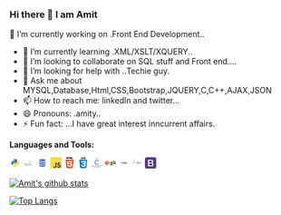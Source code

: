### Hi there 👋 I am Amit

<!--
**Amit0412/Amit0412** is a ✨ _special_ ✨ repository because its `README.md` (this file) appears on your GitHub profile.

Here are some ideas to get you started:

- 🔭 I’m currently working on .Data Visual and Data Analytics..
- 🌱 I’m currently learning .Javascript..
- 👯 I’m looking to collaborate on SQL stuff....
- 🤔 I’m looking for help with ..Techie guy.
- 💬 Ask me about SQL,Oracle sql,Tableau,Database
- 📫 How to reach me: linkedln and twitter...
- 😄 Pronouns: .amity..
- ⚡ Fun fact: ...I have great interest inncurrent affairs.
--> 🔭 I’m currently working on .Front End Development..
- 🌱 I’m currently learning .XML/XSLT/XQUERY..
- 👯 I’m looking to collaborate on SQL stuff and Front end....
- 🤔 I’m looking for help with ..Techie guy.
- 💬 Ask me about MYSQL,Database,Html,CSS,Bootstrap,JQUERY,C,C++,AJAX,JSON
- 📫 How to reach me: linkedln and twitter...
- 😄 Pronouns: .amity..
- ⚡ Fun fact: ...I have great interest inncurrent affairs.

**Languages and Tools:**  


 
<code><img height="20" src="https://raw.githubusercontent.com/github/explore/80688e429a7d4ef2fca1e82350fe8e3517d3494d/topics/python/python.png"></code>
<code><img height="20" src="https://raw.githubusercontent.com/github/explore/80688e429a7d4ef2fca1e82350fe8e3517d3494d/topics/mysql/mysql.png"></code>
<code><img height="20" src="https://raw.githubusercontent.com/github/explore/80688e429a7d4ef2fca1e82350fe8e3517d3494d/topics/sql/sql.png"></code>
<code><img height="20" src="https://raw.githubusercontent.com/github/explore/80688e429a7d4ef2fca1e82350fe8e3517d3494d/topics/javascript/javascript.png"></code>
<code><img height="20" src="https://raw.githubusercontent.com/github/explore/80688e429a7d4ef2fca1e82350fe8e3517d3494d/topics/html/html.png"></code>
<code><img height="20" src="https://raw.githubusercontent.com/github/explore/80688e429a7d4ef2fca1e82350fe8e3517d3494d/topics/css/css.png"></code>
<code><img height="20" src="https://raw.githubusercontent.com/github/explore/80688e429a7d4ef2fca1e82350fe8e3517d3494d/topics/c/c.png"></code>
<code><img height="20" src="https://raw.githubusercontent.com/github/explore/80688e429a7d4ef2fca1e82350fe8e3517d3494d/topics/git/git.png"></code>
<code><img height="20" src="https://raw.githubusercontent.com/github/explore/80688e429a7d4ef2fca1e82350fe8e3517d3494d/topics/jquery/jquery.png"></code>
<code><img height="20" src="https://raw.githubusercontent.com/github/explore/80688e429a7d4ef2fca1e82350fe8e3517d3494d/topics/java/java.png"></code>
<code><img height="20" src="https://raw.githubusercontent.com/github/explore/80688e429a7d4ef2fca1e82350fe8e3517d3494d/topics/bootstrap/bootstrap.png"></code>


[![Amit's github stats](https://github-readme-stats.vercel.app/api?username=Amit0412)](https://github.com/Amit0412/github-readme-stats)

[![Top Langs](https://github-readme-stats.vercel.app/api/top-langs/?username=Amit0412)](https://github.com/Amit0412/github-readme-stats)
